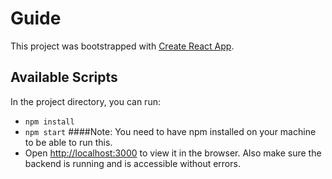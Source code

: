 # Guide

This project was bootstrapped with [Create React App](https://github.com/facebook/create-react-app).

## Available Scripts

In the project directory, you can run:
- `npm install`
- `npm start`
####Note: You need to have npm installed on your machine to be able to run this. 
- Open [http://localhost:3000](http://localhost:3000) to view it in the browser. Also make sure the backend is running and is accessible without errors.
